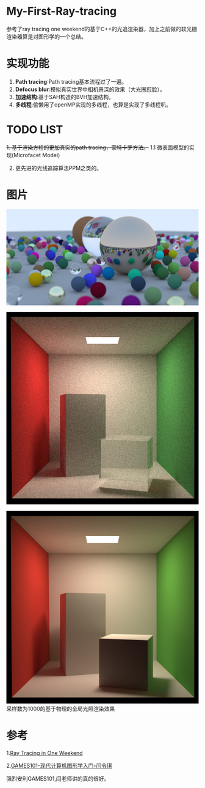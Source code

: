 # My-First-Ray-tracing
参考了ray tracing one weekend的基于C++的光追渲染器，加上之前做的软光栅渲染器算是对图形学的一个总结。

# 实现功能
 1. **Path tracing**:Path tracing基本流程过了一遍。
 2. **Defocus blur**:模拟真实世界中相机景深的效果（大光圈怼脸）。
 3. **加速结构**:基于SAH构造的BVH加速结构。
 4. **多线程**:偷懒用了openMP实现的多线程，也算是实现了多线程叭。
 
# TODO LIST
 ~~1. 基于渲染方程的更加真实的path tracing，蒙特卡罗方法。~~
 1.1 微表面模型的实现(Microfacet Model) 
 
 2. 更先进的光线追踪算法PPM之类的。

# 图片
  ![Balls](https://github.com/lhyakn/My-First-Ray-tracing/blob/master/bin/Release/Balls.png) 
  
  ![Cornell Box](https://github.com/lhyakn/My-First-Ray-tracing/blob/master/bin/Release/glass_box.png)
  
  ![Cornell Box PBR](https://github.com/lhyakn/My-First-Ray-tracing/blob/master/bin/Release/Cornell_box.png)
  采样数为1000的基于物理的全局光照渲染效果
  
# 参考
 1.[Ray Tracing in One Weekend](https://raytracing.github.io/) 
 
 2.[GAMES101-现代计算机图形学入门-闫令琪](https://www.bilibili.com/video/BV1X7411F744?p=22)
 
强烈安利GAMES101,闫老师讲的真的很好。
